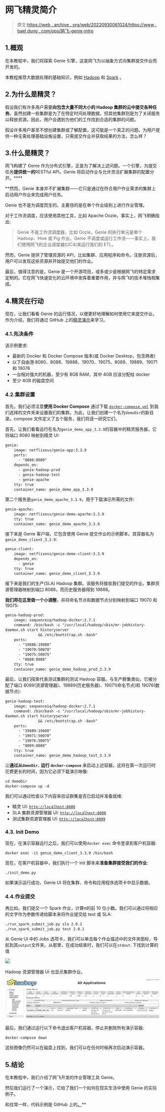 # 网飞精灵简介

> 原文:[https://web . archive . org/web/20220930061024/https://www . bael dung . com/ops/网飞-genie-intro](https://web.archive.org/web/20220930061024/https://www.baeldung.com/ops/netflix-genie-intro)

## 1.概观

在本教程中，我们将探索 Genie 引擎，这是网飞为以抽象方式向集群提交作业而开发的。

本教程推荐大数据处理的基础知识，例如 [Hadoop](https://web.archive.org/web/20220523151343/https://hadoop.apache.org/) 和 [Spark](/web/20220523151343/https://www.baeldung.com/apache-spark) 。

## 2.为什么是精灵？

假设我们有许多用户需要**向包含大量不同大小的 Hadoop 集群的云中提交各种任务**。虽然创建一些集群是为了在特定时间处理数据，但其他集群则是为了关闭服务以释放资源。因此，用户会遇到为他们的工作找到合适的集群的问题。

假设许多用户甚至不想创建集群或了解配置，这可能是一个真正的问题。为用户提供一种无需处理基础设施设置，只需提交作业并获取结果的方法，怎么样？

## 3.什么是精灵？

网飞构建了 Genie 作为分布式引擎，正是为了解决上述问题。一个引擎，为提交任务**提供统一的**RESTful API。Genie 将启动作业与允许灵活扩展集群的配置分开。****

 **然而，Genie 本身并不扩展集群——它只是通过在符合用户作业需求的集群上启动用户作业来完成用户任务。

Genie 也不是为调度而生的。主要目的是在单个作业级别上进行作业管理。

对于工作流调度，应该使用其他工具，比如 Apache Oozie。事实上，网飞明确指出:

> Genie 不是工作流调度器，比如 Oozie。Genie 的执行单元是单个 Hadoop、Hive 或 Pig 作业。Genie 不调度或运行工作流——事实上，我们使用网飞的企业调度器(UC4)来运行我们的 ETL。

然而，Genie 提供了管理资源的 API，比如集群、应用程序和命令。注册资源后，用户可以发现这些资源并开始提交他们的作业。

最后，值得注意的是，Genie 是一个开源项目，或多或少是根据网飞的特定需求定制的。它在网飞快速变化的云环境中发挥着重要作用，并与网飞的技术堆栈相集成。

## 4.精灵在行动

现在，让我们看看 Genie 的运行情况，以便更好地理解如何使用它来提交作业。作为介绍，我们将通过 GitHub 上的[精灵演示](https://web.archive.org/web/20220523151343/https://netflix.github.io/genie/docs/3.3.9/demo/)来学习。

### 4.1.先决条件

该示例要求:

*   最新的 Docker 和 Docker Compose 版本(或 Docker Desktop，包含两者)
*   以下自由港:8080、8088、19888、19070、19075、8089、19889、19071 和 19076
*   一台相对强大的机器，至少有 8GB RAM，其中 4GB 应该分配给 docker
*   至少 4GB 的磁盘空间

### 4.2.集群设置

首先，我们必须注意**使用 Docker Compose** 通过下载 [`docker-compose.yml`](https://web.archive.org/web/20220523151343/https://netflix.github.io/genie/docs/3.3.9/demo/docker-compose.yml) 到我们选择的文件夹来设置我们的集群。为此，让我们创建一个名为`demoDir`的新目录。compose 文件定义了五个服务，我们将逐一研究它们。

首先，让我们看看运行在名为`genie_demo_app_3.3.9`的容器中的精灵服务器，它将端口 8080 映射到精灵 UI:

```
genie:
    image: netflixoss/genie-app:3.3.9
    ports:
      - "8080:8080"
    depends_on:
      - genie-hadoop-prod
      - genie-hadoop-test
      - genie-apache
    tty: true
    container_name: genie_demo_app_3.3.9
```

第二个服务是`genie_demo_apache_3.3.9`，用于下载演示所需的文件:

```
genie-apache:
    image: netflixoss/genie-demo-apache:3.3.9
    tty: true
    container_name: genie_demo_apache_3.3.9
```

接下来是 Genie 客户端，它包含使用 Genie 提交作业的示例脚本。其容器名为`genie_demo_client_3.3.9`:

```
genie-client:
    image: netflixoss/genie-demo-client:3.3.9
    depends_on:
      - genie
    tty: true
    container_name: genie_demo_client_3.3.9
```

接下来是我们的生产(SLA) Hadoop 集群。该服务将接收我们提交的作业。集群资源管理器映射到端口 8088，而历史服务器得到 19888。

**我们将在这里做一个小调整**，并将命名节点和数据节点分别映射到端口 19070 和 19075:

```
genie-hadoop-prod:
    image: sequenceiq/hadoop-docker:2.7.1
    command: /bin/bash -c "/usr/local/hadoop/sbin/mr-jobhistory-daemon.sh start historyserver 
               && /etc/bootstrap.sh -bash"
    ports:
      - "19888:19888"
      - "19070:50070"
      - "19075:50075"
      - "8088:8088"
    tty: true
    container_name: genie_demo_hadoop_prod_3.3.9
```

最后，让我们探索代表测试集群的测试 Hadoop 容器。与生产群集类似，它被分配了端口 8089(资源管理器)、19889(历史服务器)、19071(命名节点)和 19076(数据节点):

```
genie-hadoop-test:
    image: sequenceiq/hadoop-docker:2.7.1
    command: /bin/bash -c "/usr/local/hadoop/sbin/mr-jobhistory-daemon.sh start historyserver 
               && /etc/bootstrap.sh -bash"
    ports:
      - "19889:19888"
      - "19071:50070"
      - "19076:50075"
      - "8089:8088"
    tty: true
    container_name: genie_demo_hadoop_test_3.3.9
```

让**通过从`demoDir.` 运行 `docker-compose`** 来启动上述容器。这将在第一次运行时花费更长的时间，因为它必须下载演示映像:

```
cd demoDir
docker-compose up -d
```

我们可以通过检查以下内容来验证群集是否已启动并准备就绪:

*   精灵 UI: [`http://localhost:8080`](https://web.archive.org/web/20220523151343/http://localhost:8080/)
*   SLA 集群资源管理器 UI: [`http://localhost:8088`](https://web.archive.org/web/20220523151343/http://localhost:8088/)
*   测试集群资源管理器 UI: [`http://localhost:8089`](https://web.archive.org/web/20220523151343/http://localhost:8089/)

### 4.3\. Init Demo

现在，在演示容器运行之后，我们可以使用`docker exec` 命令登录到客户机容器:

```
docker exec -it genie_demo_client_3.3.9 /bin/bash
```

现在，在客户机容器中，我们执行一个 init 脚本来**准备集群接受我们的作业**:

```
./init_demo.py
```

如果演示运行成功，Genie UI 将在集群、命令和应用程序选项卡中显示数据。

### 4.4.作业提交

再比如，我们提交一个 Spark 作业，计算π的前 10 位小数。我们可以通过将相应的文字作为参数传递给脚本来将作业提交给 test 或 SLA:

```
./run_spark_submit_job.py sla 2.0.1
./run_spark_submit_job.py test 2.0.1
```

从 Genie UI 中的 Jobs 选项卡，我们可以单击每个作业描述中的文件夹图标，导航到其`output`文件夹。从那里，在成功结束时，我们可以在`stdout.`下找到计算的值

[![](img/b1bf6dbcfdf45a161435bc9c94c739fa.png)](/web/20220523151343/https://www.baeldung.com/wp-content/uploads/2019/11/Genie-Job-1024x142.png)

Hadoop 资源管理器 UI 也显示集群作业。

[![](img/81143af5b983b4a93656e58295a4087a.png)](/web/20220523151343/https://www.baeldung.com/wp-content/uploads/2019/11/Hadoop-Resource-Manager-1024x266.png)

最后，我们通过运行以下命令退出客户机容器，停止并删除所有演示容器:

```
docker-compose down
```

这些图像仍然可以在磁盘上找到，我们可以在任何时候再次启动演示容器。

## 5.结论

在本教程中，我们介绍了网飞开发的作业管理工具 Genie。

然后我们运行了一个演示，它给了我们一个如何在现实生活中使用 Genie 的实际例子。

和往常一样，代码示例是 GitHub 上的[。](https://web.archive.org/web/20220523151343/https://github.com/eugenp/tutorials/tree/master/netflix-modules/genie)**